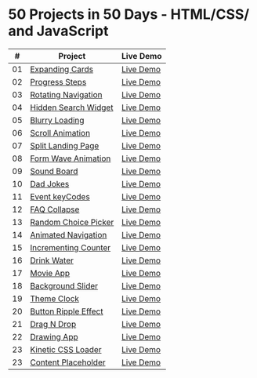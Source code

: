 ﻿# 50 Projects in 50 Days - HTML/CSS/ and JavaScript

|  #  | Project                                                                                                        | Live Demo                                                                                         |
| :-: | -------------------------------------------------------------------------------------------------------------- | ------------------------------------------------------------------------------------------------- |
| 01  | [Expanding Cards](https://github.com/NayLin99/50_PROJECTS_IN_50_DAYS/tree/master/01_expanding_cards)           | [Live Demo](https://naylin99.github.io/50_PROJECTS_IN_50_DAYS/01_expanding_cards/index.html)      |
| 02  | [Progress Steps](https://github.com/NayLin99/50_PROJECTS_IN_50_DAYS/tree/master/02_progress_steps)             | [Live Demo](https://naylin99.github.io/50_PROJECTS_IN_50_DAYS/02_progress_steps/index.html)       |
| 03  | [Rotating Navigation](https://github.com/NayLin99/50_PROJECTS_IN_50_DAYS/tree/master/03_rotating_navigation)   | [Live Demo](https://naylin99.github.io/50_PROJECTS_IN_50_DAYS/03_rotating_navigation/index.html)  |
| 04  | [Hidden Search Widget](https://github.com/NayLin99/50_PROJECTS_IN_50_DAYS/tree/master/04_hidden_search_widget) | [Live Demo](https://naylin99.github.io/50_PROJECTS_IN_50_DAYS/04_hidden_search_widget/index.html) |
| 05  | [Blurry Loading](https://github.com/NayLin99/50_PROJECTS_IN_50_DAYS/tree/master/05_blurry_loading)             | [Live Demo](https://naylin99.github.io/50_PROJECTS_IN_50_DAYS/05_blurry_loading/index.html)       |
| 06  | [Scroll Animation](https://github.com/NayLin99/50_PROJECTS_IN_50_DAYS/tree/master/06_scroll_animation)         | [Live Demo](https://naylin99.github.io/50_PROJECTS_IN_50_DAYS/06_scroll_animation/index.html)     |
| 07  | [Split Landing Page](https://github.com/NayLin99/50_PROJECTS_IN_50_DAYS/tree/master/07_split_landing_page)     | [Live Demo](https://naylin99.github.io/50_PROJECTS_IN_50_DAYS/07_split_landing_page/index.html)   |
| 08  | [Form Wave Animation](https://github.com/NayLin99/50_PROJECTS_IN_50_DAYS/tree/master/08_form_wave_animation)   | [Live Demo](https://naylin99.github.io/50_PROJECTS_IN_50_DAYS/08_form_wave_animation/index.html)  |
| 09  | [Sound Board](https://github.com/NayLin99/50_PROJECTS_IN_50_DAYS/tree/master/09_sound_board)                   | [Live Demo](https://naylin99.github.io/50_PROJECTS_IN_50_DAYS/09_sound_board/index.html)          |
| 10  | [Dad Jokes](https://github.com/NayLin99/50_PROJECTS_IN_50_DAYS/tree/master/10_dad_jokes)                       | [Live Demo](https://naylin99.github.io/50_PROJECTS_IN_50_DAYS/10_dad_jokes/index.html)            |
| 11  | [Event keyCodes](https://github.com/NayLin99/50_PROJECTS_IN_50_DAYS/tree/master/11_event_keycodes)             | [Live Demo](https://naylin99.github.io/50_PROJECTS_IN_50_DAYS/11_event_keycodes/index.html)       |
| 12  | [FAQ Collapse](https://github.com/NayLin99/50_PROJECTS_IN_50_DAYS/tree/master/12_faq_collapse)                 | [Live Demo](https://naylin99.github.io/50_PROJECTS_IN_50_DAYS/12_faq_collapse/index.html)         |
| 13  | [Random Choice Picker](https://github.com/NayLin99/50_PROJECTS_IN_50_DAYS/tree/master/13_random_choice_picker) | [Live Demo](https://naylin99.github.io/50_PROJECTS_IN_50_DAYS/13_random_choice_picker/index.html) |
| 14  | [Animated Navigation](https://github.com/NayLin99/50_PROJECTS_IN_50_DAYS/tree/master/14_animated_navigation)   | [Live Demo](https://naylin99.github.io/50_PROJECTS_IN_50_DAYS/14_animated_navigation/index.html)  |
| 15  | [Incrementing Counter](https://github.com/NayLin99/50_PROJECTS_IN_50_DAYS/tree/master/15_incrementing_counter) | [Live Demo](https://naylin99.github.io/50_PROJECTS_IN_50_DAYS/15_incrementing_counter/index.html) |
| 16  | [Drink Water](https://github.com/NayLin99/50_PROJECTS_IN_50_DAYS/tree/master/16_drink_water)                   | [Live Demo](https://naylin99.github.io/50_PROJECTS_IN_50_DAYS/16_drink_water/index.html)          |
| 17  | [Movie App](https://github.com/NayLin99/50_PROJECTS_IN_50_DAYS/tree/master/17_movie_app)                       | [Live Demo](https://naylin99.github.io/50_PROJECTS_IN_50_DAYS/17_movie_app/index.html)            |
| 18  | [Background Slider](https://github.com/NayLin99/50_PROJECTS_IN_50_DAYS/tree/master/18_background_slider)       | [Live Demo](https://naylin99.github.io/50_PROJECTS_IN_50_DAYS/18_background_slider/index.html)    |
| 19  | [Theme Clock](https://github.com/NayLin99/50_PROJECTS_IN_50_DAYS/tree/master/19_theme_clock)                   | [Live Demo](https://naylin99.github.io/50_PROJECTS_IN_50_DAYS/19_theme_clock/index.html)          |
| 20  | [Button Ripple Effect](https://github.com/NayLin99/50_PROJECTS_IN_50_DAYS/tree/master/20_ripple_effect)        | [Live Demo](https://naylin99.github.io/50_PROJECTS_IN_50_DAYS/20_ripple_effect/index.html)        |
| 21  | [Drag N Drop](https://github.com/NayLin99/50_PROJECTS_IN_50_DAYS/tree/master/21_drag_n_drop)                   | [Live Demo](https://naylin99.github.io/50_PROJECTS_IN_50_DAYS/21_drag_n_drop/index.html)          |
| 22  | [Drawing App](https://github.com/NayLin99/50_PROJECTS_IN_50_DAYS/tree/master/22_drawing_app)                   | [Live Demo](https://naylin99.github.io/50_PROJECTS_IN_50_DAYS/22_drawing_app/index.html)          |
| 23  | [Kinetic CSS Loader](https://github.com/NayLin99/50_PROJECTS_IN_50_DAYS/tree/master/23_kinetic_css_loader)     | [Live Demo](https://naylin99.github.io/50_PROJECTS_IN_50_DAYS/23_kinetic_css_loader/index.html)   |
| 23  | [Content Placeholder](https://github.com/NayLin99/50_PROJECTS_IN_50_DAYS/tree/master/24_content_placeholder)   | [Live Demo](https://naylin99.github.io/50_PROJECTS_IN_50_DAYS/24_content_placeholder/index.html)  |
